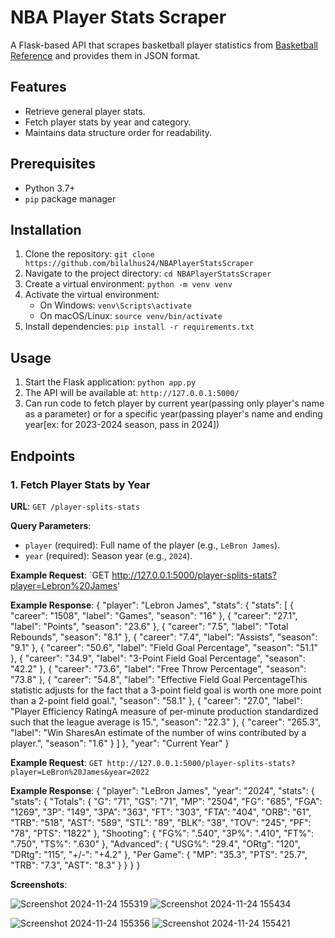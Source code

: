 # NBA Player Stats Scraper

A Flask-based API that scrapes basketball player statistics from [Basketball Reference](https://www.basketball-reference.com/) and provides them in JSON format.

## Features

- Retrieve general player stats.
- Fetch player stats by year and category.
- Maintains data structure order for readability.

## Prerequisites

- Python 3.7+
- `pip` package manager

## Installation

1. Clone the repository: `git clone https://github.com/bilalhus24/NBAPlayerStatsScraper`
2. Navigate to the project directory: `cd NBAPlayerStatsScraper`
3. Create a virtual environment: `python -m venv venv`
4. Activate the virtual environment:
   - On Windows: `venv\Scripts\activate`
   - On macOS/Linux: `source venv/bin/activate`
5. Install dependencies: `pip install -r requirements.txt`

## Usage

1. Start the Flask application: `python app.py`
2. The API will be available at: `http://127.0.0.1:5000/`
3. Can run code to fetch player by current year(passing only player's name as a parameter) or for a specific year(passing player's name and ending year[ex: for 2023-2024 season, pass in 2024])

## Endpoints

### 1. Fetch Player Stats by Year

**URL**: `GET /player-splits-stats`

**Query Parameters**:
- `player` (required): Full name of the player (e.g., `LeBron James`).
- `year` (required): Season year (e.g., `2024`).

**Example Request**: `GET http://127.0.0.1:5000/player-splits-stats?player=Lebron%20James'

**Example Response**:
{
    "player": "Lebron James",
    "stats": {
        "stats": [
            {
                "career": "1508",
                "label": "Games",
                "season": "16"
            },
            {
                "career": "27.1",
                "label": "Points",
                "season": "23.6"
            },
            {
                "career": "7.5",
                "label": "Total Rebounds",
                "season": "8.1"
            },
            {
                "career": "7.4",
                "label": "Assists",
                "season": "9.1"
            },
            {
                "career": "50.6",
                "label": "Field Goal Percentage",
                "season": "51.1"
            },
            {
                "career": "34.9",
                "label": "3-Point Field Goal Percentage",
                "season": "42.2"
            },
            {
                "career": "73.6",
                "label": "Free Throw Percentage",
                "season": "73.8"
            },
            {
                "career": "54.8",
                "label": "Effective Field Goal PercentageThis statistic adjusts for the fact that a 3-point field goal is worth one more point than a 2-point field goal.",
                "season": "58.1"
            },
            {
                "career": "27.0",
                "label": "Player Efficiency RatingA measure of per-minute production standardized such that the league average is 15.",
                "season": "22.3"
            },
            {
                "career": "265.3",
                "label": "Win SharesAn estimate of the number of wins contributed by a player.",
                "season": "1.6"
            }
        ]
    },
    "year": "Current Year"
}


**Example Request**: `GET http://127.0.0.1:5000/player-splits-stats?player=LeBron%20James&year=2022`

**Example Response**:
{
    "player": "LeBron James",
    "year": "2024",
    "stats": {
        "stats": {
            "Totals": {
                "G": "71",
                "GS": "71",
                "MP": "2504",
                "FG": "685",
                "FGA": "1269",
                "3P": "149",
                "3PA": "363",
                "FT": "303",
                "FTA": "404",
                "ORB": "61",
                "TRB": "518",
                "AST": "589",
                "STL": "89",
                "BLK": "38",
                "TOV": "245",
                "PF": "78",
                "PTS": "1822"
            },
            "Shooting": {
                "FG%": ".540",
                "3P%": ".410",
                "FT%": ".750",
                "TS%": ".630"
            },
            "Advanced": {
                "USG%": "29.4",
                "ORtg": "120",
                "DRtg": "115",
                "+/-": "+4.2"
            },
            "Per Game": {
                "MP": "35.3",
                "PTS": "25.7",
                "TRB": "7.3",
                "AST": "8.3"
            }
        }
    }
}

   **Screenshots**:

   
   ![Screenshot 2024-11-24 155319](https://github.com/user-attachments/assets/981c7050-c05d-4f0a-93ce-b5baff357787)
   ![Screenshot 2024-11-24 155434](https://github.com/user-attachments/assets/f7b803f2-e7f5-4aa7-b32d-22bf95fdeacf)

   ![Screenshot 2024-11-24 155356](https://github.com/user-attachments/assets/fc23210b-c2ba-4731-9e62-6108a4819cae)
   ![Screenshot 2024-11-24 155421](https://github.com/user-attachments/assets/013e0beb-9702-4d61-9b11-1ebbbb42c484)
